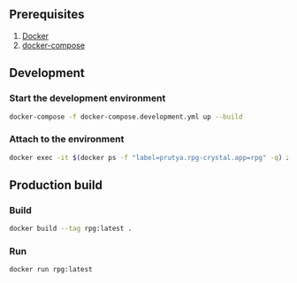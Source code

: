 ## Prerequisites
1. [Docker](https://www.docker.com/)
1. [docker-compose](https://docs.docker.com/compose/)

## Development
### Start the development environment
```sh
docker-compose -f docker-compose.development.yml up --build
```
### Attach to the environment
```sh
docker exec -it $(docker ps -f "label=prutya.rpg-crystal.app=rpg" -q) zsh
```

## Production build
### Build
```sh
docker build --tag rpg:latest .
```

### Run
```sh
docker run rpg:latest
```
